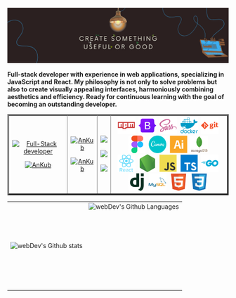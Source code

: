 <p align="center">
<img src="https://github.com/AnKub/AnKub/blob/main/back1.png"/>
</p align="center">
<table align="center" border="3px solid">
  <tr>  
      <p align="reght"> <b color="blue"> Full-stack developer with experience in web applications, specializing in JavaScript and React. My philosophy is not only to solve problems but also to create visually appealing interfaces, harmoniously combining aesthetics and efficiency. Ready for continuous learning with the goal of becoming an outstanding developer. </b> </p> </tr>
  <td> 
       <p align="center">     
      <a href="https://github.com/AnKub/Myresume" target="_blank">
        <img src="https://img.shields.io/badge/-AnKub-purple?style=flat&logo=GitHub&logoColor=white" alt="Full-Stack developer" />
      </a> 
     </p>        
         <p align="center">
           <a href="https://t.me/AnKubLXXXVIII" target="_blank">
            <img src="https://img.shields.io/badge/-AnKub-blue?style=flat&logo=Telegram&logoColor=white" alt="AnKub" />
         </a> 
      </p> 
    </td>
       <td>  
        <p align="center">
           <a href="https://ankub3088@gmail.com">
             <img src="https://img.shields.io/badge/-Gmail-red?style=flat&logo=Gmail&logoColor=white" alt="AnKub" />
           </a> 
        </p>    
        <p align="center">
          <a href="https://www.linkedin.com/in/ankub88" target="_blank">
           <img src="https://img.shields.io/badge/-AnKub-blue?style=flat&logo=LinkedIn&logoColor=white" alt="AnKub" />
        </a> 
     </p>
    </td>     
       <td align="center">     
       <p><img src="https://badges.pufler.dev/repos/AnKub"/> </p> 
        <p><img src="https://badges.pufler.dev/commits/monthly/AnKub" />  </p>
        <p><img src="https://badges.pufler.dev/visits/AnKub/AnKub"/> </p>               
       </td>     
    </td>
     <td>   
      <div align="center">
             <img src="https://github.com/devicons/devicon/blob/master/icons/npm/npm-original-wordmark.svg" title="NPM" **alt="NPM" width="40" height="40"/>&nbsp;
            <img src="https://github.com/devicons/devicon/blob/master/icons/bootstrap/bootstrap-original.svg" title="Bootstrap" alt="Bootstrap" width="40" height="40"/>&nbsp;
            <img src="https://github.com/devicons/devicon/blob/master/icons/sass/sass-original.svg" title="Sass" **alt="Sass" width="40" height="40"/>&nbsp;
            <img src="https://github.com/devicons/devicon/blob/master/icons/docker/docker-plain-wordmark.svg" title="Docker" **alt="Docker" width="40" height="40"/>&nbsp;
            <img src="https://github.com/devicons/devicon/blob/master/icons/git/git-plain-wordmark.svg" title="Git" **alt="Git" width="40" height="40"/>&nbsp;
            <img src="https://github.com/devicons/devicon/blob/master/icons/figma/figma-original.svg" title="Figma" **alt="Figma" width="40" height="40"/>&nbsp;
            <img src="https://github.com/devicons/devicon/blob/master/icons/canva/canva-original.svg" title="Canva" **alt="Canva" width="40" height="40"/>&nbsp;
            <img src="https://github.com/devicons/devicon/blob/master/icons/illustrator/illustrator-plain.svg" title="Adobe Illustrator" **alt="Adobe Illustrator" width="40" height="40"/>&nbsp;
            <img src="https://github.com/devicons/devicon/blob/master/icons/mongodb/mongodb-original-wordmark.svg" title="Mongodb" **alt="Mongodb" width="40" height="40"/>&nbsp;
      </div align="center">  
          <div align="center">
            <img src="https://github.com/devicons/devicon/blob/master/icons/react/react-original-wordmark.svg" title="React" alt="React" width="40" height="40"/>&nbsp;
            <img src="https://raw.githubusercontent.com/devicons/devicon/55609aa5bd817ff167afce0d965585c92040787a/icons/nodejs/nodejs-original.svg" title="NodeJS" **alt="NodeJS" width="40" height="40"/>&nbsp;
            <img src="https://github.com/devicons/devicon/blob/master/icons/javascript/javascript-original.svg" title="JavaScript" alt="JavaScript" width="40" height="40"/>&nbsp;
            <img src="https://github.com/devicons/devicon/blob/master/icons/typescript/typescript-original.svg" title="TypeScript" **alt="TypeScript" width="40" height="40"/>&nbsp;
            <img src="https://github.com/devicons/devicon/blob/master/icons/go/go-original-wordmark.svg" title="Go" **alt="Go" width="40" height="40"/>&nbsp;
            <img src="https://github.com/devicons/devicon/blob/master/icons/django/django-plain.svg" title="Django" **alt="Django" width="40" height="40"/>&nbsp;
            <img src="https://github.com/devicons/devicon/blob/master/icons/mysql/mysql-original-wordmark.svg" title="MySQL" **alt="MySQL" width="40" height="40"/>&nbsp;
            <img src="https://github.com/devicons/devicon/blob/master/icons/html5/html5-original.svg" title="HTML5" alt="HTML" width="40" height="40"/>&nbsp;
            <img src="https://github.com/devicons/devicon/blob/master/icons/css3/css3-original.svg"  title="CSS3" alt="CSS" width="40" height="40"/>&nbsp;
   </div align="center">      
    </td>
  </tr>
 
</table>
 
<table>
  <tr>
    <td>
      <img align="left" src="http://github-readme-streak-stats.herokuapp.com?user=AnKub&theme=dark&background=000000" alt="webDev's Github stats" />
    </td>
    <td>
      <img height="195px" align="right" alt="webDev's Github Languages" src="https://github-readme-stats-sigma-five.vercel.app/api/top-langs/?username=AnKub&layout=compact&theme=vision-friendly-dark" />
    </td>
  </tr>
</table>
